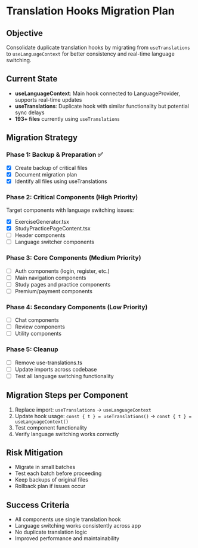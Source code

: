 # Translation Hooks Migration Plan

## Objective
Consolidate duplicate translation hooks by migrating from `useTranslations` to `useLanguageContext` for better consistency and real-time language switching.

## Current State
- **useLanguageContext**: Main hook connected to LanguageProvider, supports real-time updates
- **useTranslations**: Duplicate hook with similar functionality but potential sync delays
- **193+ files** currently using `useTranslations`

## Migration Strategy

### Phase 1: Backup & Preparation ✅
- [x] Create backup of critical files
- [x] Document migration plan
- [x] Identify all files using useTranslations

### Phase 2: Critical Components (High Priority)
Target components with language switching issues:
- [x] ExerciseGenerator.tsx
- [x] StudyPracticePageContent.tsx
- [ ] Header components
- [ ] Language switcher components

### Phase 3: Core Components (Medium Priority)
- [ ] Auth components (login, register, etc.)
- [ ] Main navigation components
- [ ] Study pages and practice components
- [ ] Premium/payment components

### Phase 4: Secondary Components (Low Priority)
- [ ] Chat components
- [ ] Review components
- [ ] Utility components

### Phase 5: Cleanup
- [ ] Remove use-translations.ts
- [ ] Update imports across codebase
- [ ] Test all language switching functionality

## Migration Steps per Component
1. Replace import: `useTranslations` → `useLanguageContext`
2. Update hook usage: `const { t } = useTranslations()` → `const { t } = useLanguageContext()`
3. Test component functionality
4. Verify language switching works correctly

## Risk Mitigation
- Migrate in small batches
- Test each batch before proceeding
- Keep backups of original files
- Rollback plan if issues occur

## Success Criteria
- All components use single translation hook
- Language switching works consistently across app
- No duplicate translation logic
- Improved performance and maintainability
